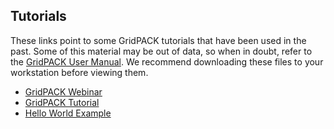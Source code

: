 ## Tutorials
These links point to some GridPACK tutorials that have been used in the past.
Some of this material may be out of data, so when in doubt, refer to the
[GridPACK User Manual](../user_manual/GridPACK.pdf). We recommend downloading
these files to your workstation before viewing them.

* [GridPACK Webinar](../tutorial/GridPACK_IEEE_webinar_2018_v5.pptx)
* [GridPACK Tutorial](../tutorial/GridPACK_Tutorial_v2.pptx)
* [Hello World Example](../tutorial/GridPACK_Tutorial_hello_world.pptx)
